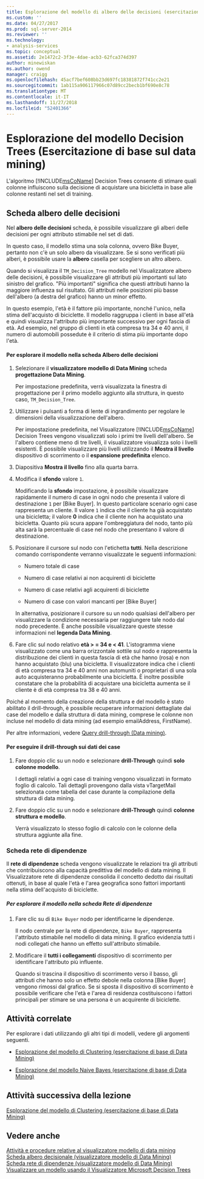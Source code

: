 ```yaml
---
title: Esplorazione del modello di albero delle decisioni (esercitazione di base di Data Mining) | Microsoft Docs
ms.custom: ''
ms.date: 04/27/2017
ms.prod: sql-server-2014
ms.reviewer: ''
ms.technology:
- analysis-services
ms.topic: conceptual
ms.assetid: 2e1472c2-3f3e-4dae-acb3-62fca374d397
author: minewiskan
ms.author: owend
manager: craigg
ms.openlocfilehash: 45acf7bef608bb23d697fc18381872f741cc2e21
ms.sourcegitcommit: 1ab115a906117966c07d89cc2becb1bf690e8c78
ms.translationtype: MT
ms.contentlocale: it-IT
ms.lasthandoff: 11/27/2018
ms.locfileid: "52401366"
---
```

# <a name="exploring-the-decision-tree-model-basic-data-mining-tutorial"></a>Esplorazione del modello Decision Trees (Esercitazione di base sul data mining)
  L'algoritmo [!INCLUDE[msCoName](../includes/msconame-md.md)] Decision Trees consente di stimare quali colonne influiscono sulla decisione di acquistare una bicicletta in base alle colonne restanti nel set di training.  
  

  
##  <a name="Decision_Tree_Tab"></a> Scheda albero delle decisioni  
 Nel **albero delle decisioni** scheda, è possibile visualizzare gli alberi delle decisioni per ogni attributo stimabile nel set di dati.  
  
 In questo caso, il modello stima una sola colonna, ovvero Bike Buyer, pertanto non c'è un solo albero da visualizzare. Se si sono verificati più alberi, è possibile usare la **albero** casella per scegliere un altro albero.  
  
 Quando si visualizza il `TM_Decision_Tree` modello nel Visualizzatore albero delle decisioni, è possibile visualizzare gli attributi più importanti sul lato sinistro del grafico. "Più importanti" significa che questi attributi hanno la maggiore influenza sul risultato. Gli attributi nelle posizioni più basse dell'albero (a destra del grafico) hanno un minor effetto.  
  
 In questo esempio, l'età è il fattore più importante, nonché l'unico, nella stima dell'acquisto di biciclette. Il modello raggruppa i clienti in base all'età e quindi visualizza l'attributo più importante successivo per ogni fascia di età. Ad esempio, nel gruppo di clienti in età compresa tra 34 e 40 anni, il numero di automobili possedute è il criterio di stima più importante dopo l'età.  
  
#### <a name="to-explore-the-model-in-the-decision-tree-tab"></a>Per esplorare il modello nella scheda Albero delle decisioni  
  
1.  Selezionare il **visualizzatore modello di Data Mining** scheda **progettazione Data Mining**.  
  
     Per impostazione predefinita, verrà visualizzata la finestra di progettazione per il primo modello aggiunto alla struttura, in questo caso, `TM_Decision_Tree`.  
  
2.  Utilizzare i pulsanti a forma di lente di ingrandimento per regolare le dimensioni della visualizzazione dell'albero.  
  
     Per impostazione predefinita, nel Visualizzatore [!INCLUDE[msCoName](../includes/msconame-md.md)] Decision Trees vengono visualizzati solo i primi tre livelli dell'albero. Se l'albero contiene meno di tre livelli, il visualizzatore visualizza solo i livelli esistenti. È possibile visualizzare più livelli utilizzando il **Mostra il livello** dispositivo di scorrimento o il **espansione predefinita** elenco.  
  
3.  Diapositiva **Mostra il livello** fino alla quarta barra.  
  
4.  Modifica il **sfondo** valore `1`.  
  
     Modificando la **sfondo** impostazione, è possibile visualizzare rapidamente il numero di case in ogni nodo che presenta il valore di destinazione `1` per [Bike Buyer]. In questo particolare scenario ogni case rappresenta un cliente. Il valore `1` indica che il cliente ha già acquistato una bicicletta; il valore **0** indica che il cliente non ha acquistato una bicicletta. Quanto più scura appare l'ombreggiatura del nodo, tanto più alta sarà la percentuale di case nel nodo che presentano il valore di destinazione.  
  
5.  Posizionare il cursore sul nodo con l'etichetta **tutti**. Nella descrizione comando corrispondente verranno visualizzate le seguenti informazioni:  
  
    -   Numero totale di case  
  
    -   Numero di case relativi ai non acquirenti di biciclette  
  
    -   Numero di case relativi agli acquirenti di biciclette  
  
    -   Numero di case con valori mancanti per [Bike Buyer]  
  
     In alternativa, posizionare il cursore su un nodo qualsiasi dell'albero per visualizzare la condizione necessaria per raggiungere tale nodo dal nodo precedente. È anche possibile visualizzare queste stesse informazioni nel **legenda Data Mining**.  
  
6.  Fare clic sul nodo relativo **età > = 34 e < 41**. L'istogramma viene visualizzato come una barra orizzontale sottile sul nodo e rappresenta la distribuzione dei clienti in questa fascia di età che hanno (rosa) e non hanno acquistato (blu) una bicicletta. Il visualizzatore indica che i clienti di età compresa tra 34 e 40 anni non automuniti o proprietari di una sola auto acquisteranno probabilmente una bicicletta. È inoltre possibile constatare che la probabilità di acquistare una bicicletta aumenta se il cliente è di età compresa tra 38 e 40 anni.  
  
 Poiché al momento della creazione della struttura e del modello è stato abilitato il drill-through, è possibile recuperare informazioni dettagliate dai case del modello e dalla struttura di data mining, comprese le colonne non incluse nel modello di data mining (ad esempio emailAddress, FirstName).  
  
 Per altre informazioni, vedere [Query drill-through &#40;Data mining&#41;](../../2014/analysis-services/data-mining/drillthrough-queries-data-mining.md).  
  
#### <a name="to-drill-through-to-case-data"></a>Per eseguire il drill-through sui dati dei case  
  
1.  Fare doppio clic su un nodo e selezionare **drill-Through** quindi **solo colonne modello**.  
  
     I dettagli relativi a ogni case di training vengono visualizzati in formato foglio di calcolo. Tali dettagli provengono dalla vista vTargetMail selezionata come tabella del case durante la compilazione della struttura di data mining.  
  
2.  Fare doppio clic su un nodo e selezionare **drill-Through** quindi **colonne struttura e modello**.  
  
     Verrà visualizzato lo stesso foglio di calcolo con le colonne della struttura aggiunte alla fine.  
  
  
###  <a name="Dependency_Network_Tab"></a> Scheda rete di dipendenze  
 Il **rete di dipendenze** scheda vengono visualizzate le relazioni tra gli attributi che contribuiscono alla capacità predittiva del modello di data mining. Il Visualizzatore rete di dipendenze consolida il concetto dedotto dai risultati ottenuti, in base al quale l'età e l'area geografica sono fattori importanti nella stima dell'acquisto di biciclette.  
  
##### <a name="to-explore-the-model-in-the-dependency-network-tab"></a>Per esplorare il modello nella scheda Rete di dipendenze  
  
1.  Fare clic su di `Bike Buyer` nodo per identificarne le dipendenze.  
  
     Il nodo centrale per la rete di dipendenze, `Bike Buyer`, rappresenta l'attributo stimabile nel modello di data mining. Il grafico evidenzia tutti i nodi collegati che hanno un effetto sull'attributo stimabile.  
  
2.  Modificare il **tutti i collegamenti** dispositivo di scorrimento per identificare l'attributo più influente.  
  
     Quando si trascina il dispositivo di scorrimento verso il basso, gli attributi che hanno solo un effetto debole nella colonna [Bike Buyer] vengono rimossi dal grafico. Se si sposta il dispositivo di scorrimento è possibile verificare che l'età e l'area di residenza costituiscono i fattori principali per stimare se una persona è un acquirente di biciclette.  
  
## <a name="related-tasks"></a>Attività correlate  
 Per esplorare i dati utilizzando gli altri tipi di modelli, vedere gli argomenti seguenti.  
  
-   [Esplorazione del modello di Clustering &#40;esercitazione di base di Data Mining&#41;](../../2014/tutorials/exploring-the-clustering-model-basic-data-mining-tutorial.md)  
  
-   [Esplorazione del modello Naive Bayes &#40;esercitazione di base di Data Mining&#41;](../../2014/tutorials/exploring-the-naive-bayes-model-basic-data-mining-tutorial.md)  
  
## <a name="next-task-in-lesson"></a>Attività successiva della lezione  
 [Esplorazione del modello di Clustering &#40;esercitazione di base di Data Mining&#41;](../../2014/tutorials/exploring-the-clustering-model-basic-data-mining-tutorial.md)  
  
## <a name="see-also"></a>Vedere anche  
 [Attività e procedure relative al visualizzatore modello di data mining](../../2014/analysis-services/data-mining/mining-model-viewer-tasks-and-how-tos.md)   
 [Scheda albero decisionale &#40;visualizzatore modello di Data Mining&#41;](../../2014/analysis-services/decision-tree-tab-mining-model-viewer.md)   
 [Scheda rete di dipendenze &#40;visualizzatore modello di Data Mining&#41;](../../2014/analysis-services/dependency-network-tab-mining-model-viewer.md)   
 [Visualizzare un modello usando il Visualizzatore Microsoft Decision Trees](../../2014/analysis-services/data-mining/browse-a-model-using-the-microsoft-tree-viewer.md)  
  
  
